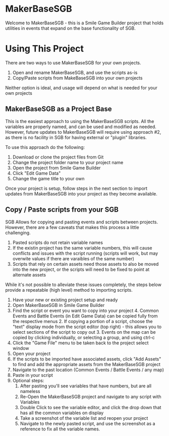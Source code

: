 # MakerBaseSGB

Welcome to MakerBaseSGB - this is a Smile Game Builder project that holds utilities in events that expand on the base functionality of SGB. 

# Using This Project

There are two ways to use MakerBaseSGB for your own projects. 

1. Open and rename MakerBaseSGB, and use the scripts as-is
2. Copy/Paste scripts from MakeBaseSGB into your own projects

Neither option is ideal, and usage will depend on what is needed for your own projects

## MakerBaseSGB as a Project Base

This is the easiest approach to using the MakerBaseSGB scripts. All the variables are properly named, and can be used and modified as needed. However, future updates to MakerBaseSGB will require using approach #2, as there is no facility in SGB for having external or "plugin" libraries.

To use this approach do the following:

1. Download or clone the project files from Git
2. Change the project folder name to your project name
3. Open the project from Smile Game Builder
4. Click "Edit Game Data"
5. Change the game title to your own

Once your project is setup, follow steps in the next section to import updates from MakerBaseSGB into your project as they become available.

## Copy / Paste scripts from your SGB 

SGB Allows for copying and pasting events and scripts between projects. However, there are a few caveats that makes this process a little challenging.

1. Pasted scripts do not retain variable names
2. If the existin project has the same variable numbers, this will cause conflicts and issues with the script running (scripts will work, but may overwite values if there are varaibles of the same number)
3. Scripts that rely on certain assets need those assets to also be moved into the new project, or the scripts will need to be fixed to point at alternate assets

While it's not possible to alleviate these issues completely, the steps below provide a repeatable (high level) method to importing scripts.

1. Have your new or existing project setup and ready
2. Open MakerBaseSGB in Smile Game Builder
3. Find the script or event you want to copy into your project
   4. Common Events and Battle Events (in Edit Game Data) can be copied fully from the respective menus
   2. If copying a portion of a script, choose the "text" display mode from the script editor (top right) - this allows you to select sections of the script to copy out
   3. Events on the map can be copied by clicking individually, or selecting a group, and using ctrl-c
4. Click the "Game File" menu to be taken back to the project select window
5. Open your project
6. If the scripts to be imported have associated assets, click "Add Assets" to find and add the appropriate assets from the MakerBaseSGB project
7. Navigate to the past location (Common Events / Battle Events / any map)
8. Paste in your script
9. Optional steps:
   1. After pasting you'll see variables that have numbers, but are all nameless
   2. Re-Open the MakerBaseSGB project and navigate to any script with Variables
   3. Double Click to see the variable editor, and click the drop down that has all the common variables on display
   4. Take a screenshot of the variable list and reopen your project
   5. Navigate to the newly pasted script, and use the screenshot as a reference to fix all the variable names.
